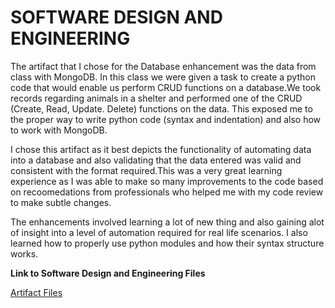 # SOFTWARE DESIGN AND ENGINEERING

  The artifact that I chose for the Database enhancement was the data from class with MongoDB. In this class we were given a task to create a python code that would enable us perform CRUD functions on a database.We took records regarding animals in a shelter and performed one of the CRUD (Create, Read, Update. Delete) functions on the data. This exposed me to the proper way to write python code (syntax and indentation) and also how to work with MongoDB.

  I chose this artifact as it best depicts the functionality of automating data into a database and also validating that the data entered was valid and consistent with the format required.This was a very great learning experience as I was able to make so many improvements to the code based on recoomedations from professionals who helped me with my code review to make subtle changes.

  The enhancements involved learning a lot of new thing and also gaining alot of insight into a level of automation required for real life scenarios. I also learned how to properly use python modules and how their syntax structure works.
  
**Link to Software Design and Engineering Files**

[Artifact Files](https://github.com/nellieumanah/ePortfolio/tree/gh-pages/Software%20Design%20and%20Engineering)
